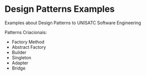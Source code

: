# Design Patterns Examples

Examples about Design Patterns to UNISATC Software Engineering

Patterns Criacionais:

- Factory Method
- Abstract Factory
- Builder
- Singleton
- Adapter
- Bridge

